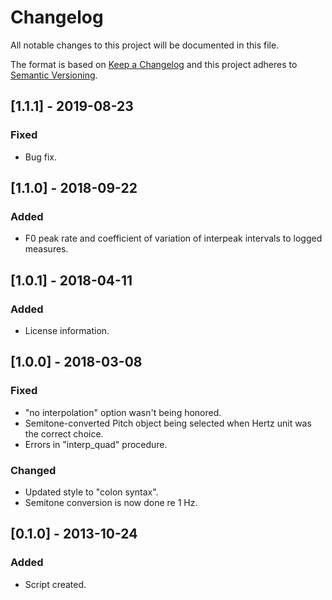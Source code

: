 # Changelog
All notable changes to this project will be documented in this file.

The format is based on [Keep a Changelog](http://keepachangelog.com/en/1.0.0/)
and this project adheres to [Semantic Versioning](http://semver.org/spec/v2.0.0.html).

## [1.1.1] - 2019-08-23
### Fixed
- Bug fix.

## [1.1.0] - 2018-09-22
### Added
- F0 peak rate and coefficient of variation of interpeak intervals to logged measures.

## [1.0.1] - 2018-04-11
### Added
- License information.

## [1.0.0] - 2018-03-08
### Fixed
- "no interpolation" option wasn't being honored.
- Semitone-converted Pitch object being selected when Hertz unit was the correct choice.
- Errors in "interp_quad" procedure.

### Changed
- Updated style to "colon syntax".
- Semitone conversion is now done re 1 Hz.

## [0.1.0] - 2013-10-24
### Added
- Script created.
